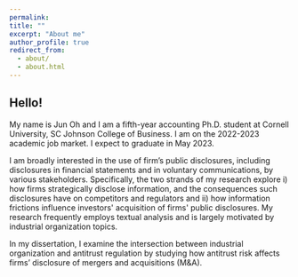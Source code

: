 ```yaml
---
permalink: 
title: ""
excerpt: "About me"
author_profile: true
redirect_from: 
  - about/
  - about.html
---
```


Hello!
------
My name is Jun Oh and I am a fifth-year accounting Ph.D. student at Cornell University, SC Johnson College of Business. 
I am on the 2022-2023 academic job market. I expect to graduate in May 2023. 

I am broadly interested in the use of firm’s public disclosures, 
including disclosures in financial statements and in voluntary communications, by various stakeholders.
Specifically, the two strands of my research explore i) 
how firms strategically disclose information, and the consequences such disclosures have on competitors and regulators and ii)
how information frictions influence investors' acquisition of firms' public disclosures. 
My research frequently employs textual analysis and is largely motivated by industrial organization topics. 

In my dissertation, I examine the intersection between industrial organization and antitrust regulation 
by studying how antitrust risk affects firms’ disclosure of mergers and acquisitions (M&A).


<script type="text/javascript" id="clustrmaps" src="//cdn.clustrmaps.com/map_v2.js?cl=ffffff&w=70&t=n&d=9JRV5Wbd8K7QnW3SdVF8TMADQ-c9Lv_3T7xsgbWgIk8&co=ffffff&cmo=ffffff&cmn=ffffff"></script>


